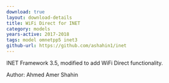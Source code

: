 ```yaml
---
download: true
layout: download-details
title: WiFi Direct for INET
category: models
years-active: 2017-2018
tags: model omnetpp5 inet3
github-url: https://github.com/ashahin1/inet
---
```


INET Framework 3.5, modified to add WiFi Direct functionality.

Author: Ahmed Amer Shahin
